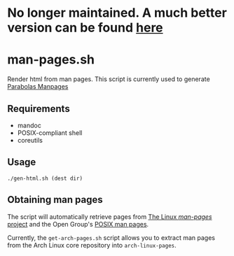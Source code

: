 # No longer maintained. A much better version can be found [here](https://github.com/pryme-svg/parabolas-manpages)

# man-pages.sh

Render html from man pages. This script is currently used  to generate [Parabolas Manpages](https://man.parabolas.xyz)

## Requirements

- mandoc
- POSIX-compliant shell
- coreutils

## Usage

```
./gen-html.sh (dest dir)
```

## Obtaining man pages

The script will automatically retrieve pages from [The Linux *man-pages* project](https://www.kernel.org/doc/man-pages/) and the Open Group's [POSIX man pages](https://git.kernel.org/pub/scm/docs/man-pages/man-pages-posix.git).

Currently, the `get-arch-pages.sh` script allows you to extract man pages from the Arch Linux core repository into `arch-linux-pages`.
